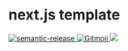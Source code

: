 # next.js template

<p>
  <a href="https://semantic-release.gitbook.io/semantic-release/">
    <img alt="semantic-release" src="https://img.shields.io/badge/%20%20%F0%9F%93%A6%F0%9F%9A%80-semantic--release-e10079.svg">
  </a>
  <a href="https://gitmoji.dev">
    <img src="https://img.shields.io/badge/gitmoji-%20😜%20😍-FFDD67.svg?style=flat-square" alt="Gitmoji">
  </a>
  <a href="https://codecov.io/gh/baronTommy/next.js-tpl">
    <img src="https://codecov.io/gh/baronTommy/next.js-tpl/branch/main/graph/badge.svg?token=1Y8LEB2EAH"/>
  </a>
</p>
